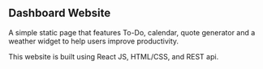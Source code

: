 ## Dashboard Website

A simple static page that features To-Do, calendar, quote generator and a weather widget to help users improve productivity.

This website is built using React JS, HTML/CSS, and REST api.